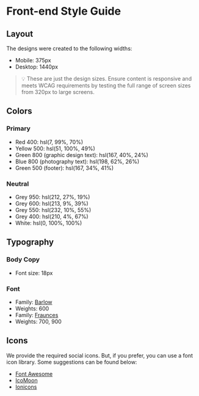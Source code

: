# Front-end Style Guide

## Layout

The designs were created to the following widths:

- Mobile: 375px
- Desktop: 1440px

> 💡 These are just the design sizes. Ensure content is responsive and meets WCAG requirements by testing the full range of screen sizes from 320px to large screens.

## Colors

### Primary

- Red 400: hsl(7, 99%, 70%)
- Yellow 500: hsl(51, 100%, 49%)
- Green 800 (graphic design text): hsl(167, 40%, 24%)
- Blue 800 (photography text): hsl(198, 62%, 26%)
- Green 500 (footer): hsl(167, 34%, 41%)

### Neutral

- Grey 950: hsl(212, 27%, 19%)
- Grey 600: hsl(213, 9%, 39%)
- Grey 550: hsl(232, 10%, 55%)
- Grey 400: hsl(210, 4%, 67%)
- White: hsl(0, 100%, 100%)

## Typography

### Body Copy

- Font size: 18px

### Font

- Family: [Barlow](https://fonts.google.com/specimen/Barlow)
- Weights: 600
- Family: [Fraunces](https://fonts.google.com/specimen/Fraunces)
- Weights: 700, 900

## Icons

We provide the required social icons. But, if you prefer, you can use a font icon library. Some suggestions can be found below:

- [Font Awesome](https://fontawesome.com)
- [IcoMoon](https://icomoon.io)
- [Ionicons](https://ionicons.com)
